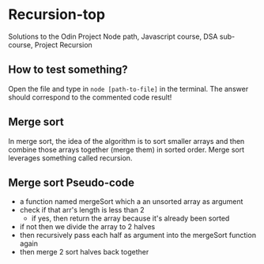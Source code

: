 # Recursion-top

Solutions to the Odin Project Node path, Javascript course, DSA sub-course, Project Recursion

## How to test something?

Open the file and type in `node [path-to-file]` in the terminal.
The answer should correspond to the commented code result!

## Merge sort

In merge sort, the idea of the algorithm is to sort smaller arrays and then combine those arrays together (merge them) in sorted order.
Merge sort leverages something called recursion.

## Merge sort Pseudo-code

- a function named mergeSort which a an unsorted array as argument
- check if that arr's length is less than 2
  - if yes, then return the array because it's already been sorted
- if not then we divide the array to 2 halves
- then recursively pass each half as argument into the mergeSort function again
- then merge 2 sort halves back together
